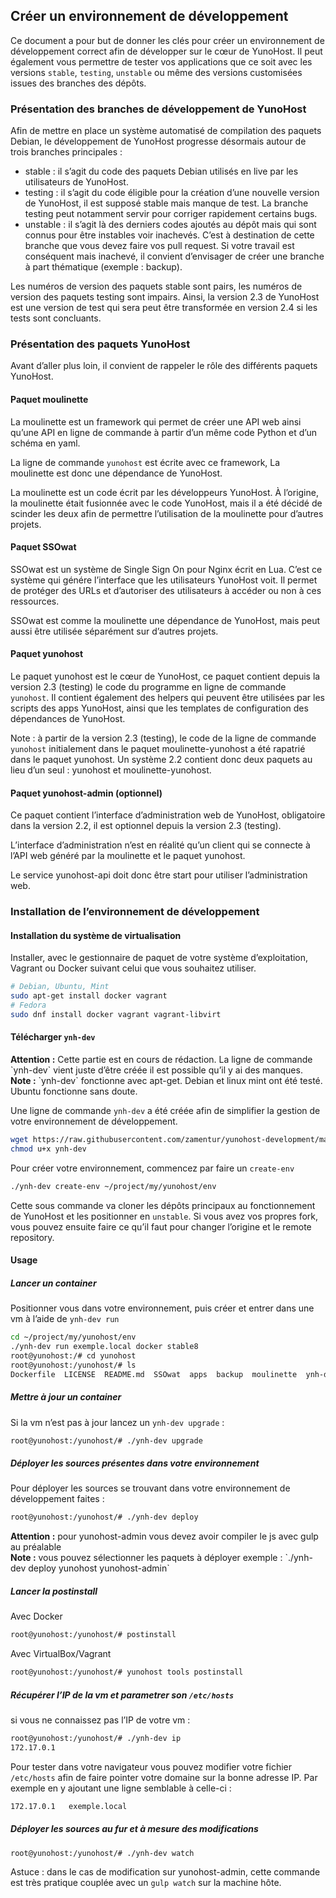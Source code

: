 ## Créer un environnement de développement

Ce document a pour but de donner les clés pour créer un environnement de développement correct afin de développer sur le cœur de YunoHost. Il peut également vous permettre de tester vos applications que ce soit avec les versions `stable`, `testing`, `unstable` ou même des versions customisées issues des branches des dépôts.

### Présentation des branches de développement de YunoHost
Afin de mettre en place un système automatisé de compilation des paquets Debian, le développement de YunoHost progresse désormais autour de trois branches principales :
- stable : il s’agit du code des paquets Debian utilisés en live par les utilisateurs de YunoHost.
- testing : il s’agit du code éligible pour la création d’une nouvelle version de YunoHost, il est supposé stable mais manque de test. La branche testing peut notamment servir pour corriger rapidement certains bugs.
- unstable : il s’agit là des derniers codes ajoutés au dépôt mais qui sont connus pour être instables voir inachevés. C’est à destination de cette branche que vous devez faire vos pull request. Si votre travail est conséquent mais inachevé, il convient d’envisager de créer une branche à part thématique (exemple : backup).

Les numéros de version des paquets stable sont pairs, les numéros de version des paquets testing sont impairs. Ainsi, la version 2.3 de YunoHost est une version de test qui sera peut être transformée en version 2.4 si les tests sont concluants.

### Présentation des paquets YunoHost
Avant d’aller plus loin, il convient de rappeler le rôle des différents paquets YunoHost.

#### Paquet moulinette
La moulinette est un framework qui permet de créer une API web ainsi qu’une API en ligne de commande à partir d’un même code Python et d’un schéma en yaml.

La ligne de commande `yunohost` est écrite avec ce framework, La moulinette est donc une dépendance de YunoHost. 

La moulinette est un code écrit par les développeurs YunoHost. À l’origine, la moulinette était fusionnée avec le code YunoHost, mais il a été décidé de scinder les deux afin de permettre l’utilisation de la moulinette pour d’autres projets.

#### Paquet SSOwat
SSOwat est un système de Single Sign On pour Nginx écrit en Lua. C’est ce système qui génére l’interface que les utilisateurs YunoHost voit. Il permet de protéger des URLs et d’autoriser des utilisateurs à accéder ou non à ces ressources.

SSOwat est comme la moulinette une dépendance de YunoHost, mais peut aussi être utilisée séparément sur d’autres projets. 

#### Paquet yunohost
Le paquet yunohost est le cœur de YunoHost, ce paquet contient depuis la version 2.3 (testing) le code du programme en ligne de commande `yunohost`. Il contient également des helpers qui peuvent être utilisées par les scripts des apps YunoHost, ainsi que les templates de configuration des dépendances de YunoHost.

Note : à partir de la version 2.3 (testing), le code de la ligne de commande `yunohost` initialement dans le paquet moulinette-yunohost a été rapatrié dans le paquet yunohost. Un système 2.2 contient donc deux paquets au lieu d’un seul : yunohost et moulinette-yunohost.

#### Paquet yunohost-admin (optionnel)
Ce paquet contient l’interface d’administration web de YunoHost, obligatoire dans la version 2.2, il est optionnel depuis la version 2.3 (testing).

L’interface d’administration n’est en réalité qu’un client qui se connecte à l’API web généré par la moulinette et le paquet yunohost.

Le service yunohost-api doit donc être start pour utiliser l’administration web.

### Installation de l’environnement de développement
#### Installation du système de virtualisation
Installer, avec le gestionnaire de paquet de votre système d’exploitation, Vagrant ou Docker suivant celui que vous souhaitez utiliser.

```bash
# Debian, Ubuntu, Mint
sudo apt-get install docker vagrant
# Fedora
sudo dnf install docker vagrant vagrant-libvirt
```

#### Télécharger `ynh-dev`
<div class="alert alert-warning">
<b>Attention :</b> Cette partie est en cours de rédaction. La ligne de commande `ynh-dev` vient juste d’être créée il est possible qu’il y ai des manques.
</div>
<div class="alert alert-warning">
<b>Note :</b> `ynh-dev` fonctionne avec apt-get. Debian et linux mint ont été testé. Ubuntu fonctionne sans doute.
</div>

Une ligne de commande `ynh-dev` a été créée afin de simplifier la gestion de votre environnement de développement.

```bash
wget https://raw.githubusercontent.com/zamentur/yunohost-development/master/ynh-dev
chmod u+x ynh-dev
```
Pour créer votre environnement, commencez par faire un `create-env`
```bash
./ynh-dev create-env ~/project/my/yunohost/env
```
Cette sous commande va cloner les dépôts principaux au fonctionnement de YunoHost et les positionner en `unstable`. Si vous avez vos propres fork, vous pouvez ensuite faire ce qu’il faut pour changer l’origine et le remote repository.

#### Usage
##### Lancer un container
Positionner vous dans votre environnement, puis créer et entrer dans une vm à l’aide de `ynh-dev run`
```bash
cd ~/project/my/yunohost/env
./ynh-dev run exemple.local docker stable8
root@yunohost:/# cd yunohost
root@yunohost:/yunohost/# ls
Dockerfile  LICENSE  README.md	SSOwat	apps  backup  moulinette  ynh-dev  yunohost  yunohost-admin  yunohost-vagrant
```

##### Mettre à jour un container
Si la vm n’est pas à jour lancez un `ynh-dev upgrade` :
```bash
root@yunohost:/yunohost/# ./ynh-dev upgrade
```

##### Déployer les sources présentes dans votre environnement
Pour déployer les sources se trouvant dans votre environnement de développement faites :
```bash
root@yunohost:/yunohost/# ./ynh-dev deploy
```

<div class="alert alert-warning">
<b>Attention :</b> pour yunohost-admin vous devez avoir compiler le js avec gulp au préalable
</div>

<div class="alert alert-warning">
<b>Note :</b> vous pouvez sélectionner les paquets à déployer exemple : `./ynh-dev deploy yunohost yunohost-admin`
</div>

##### Lancer la postinstall
Avec Docker
```bash
root@yunohost:/yunohost/# postinstall
```
Avec VirtualBox/Vagrant
```bash
root@yunohost:/yunohost/# yunohost tools postinstall
```

##### Récupérer l’IP de la vm et parametrer son `/etc/hosts`
si vous ne connaissez pas l’IP de votre vm :
```bash
root@yunohost:/yunohost/# ./ynh-dev ip
172.17.0.1
```

Pour tester dans votre navigateur vous pouvez modifier votre fichier `/etc/hosts` afin de faire pointer votre domaine sur la bonne adresse IP. Par exemple en y ajoutant une ligne semblable à celle-ci :
```bash
172.17.0.1   exemple.local
```

##### Déployer les sources au fur et à mesure des modifications
```bash
root@yunohost:/yunohost/# ./ynh-dev watch
```

Astuce : dans le cas de modification sur yunohost-admin, cette commande est très pratique couplée avec un `gulp watch` sur la machine hôte.